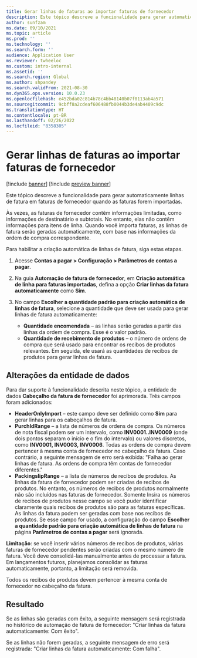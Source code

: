 ```yaml
---
title: Gerar linhas de faturas ao importar faturas de fornecedor
description: Este tópico descreve a funcionalidade para gerar automaticamente linhas de fatura em faturas de fornecedor quando as faturas forem importadas.
author: sunfzam
ms.date: 09/10/2021
ms.topic: article
ms.prod: ''
ms.technology: ''
ms.search.form: ''
audience: Application User
ms.reviewer: twheeloc
ms.custom: intro-internal
ms.assetid: ''
ms.search.region: Global
ms.author: shpandey
ms.search.validFrom: 2021-08-30
ms.dyn365.ops.version: 10.0.23
ms.openlocfilehash: e452bda02c814b78c4bb48140b07f0113ab4a571
ms.sourcegitcommit: 9cbff8a2cdeaf606488fb0044b3de4ab4409c9dc
ms.translationtype: HT
ms.contentlocale: pt-BR
ms.lasthandoff: 02/26/2022
ms.locfileid: "8358305"
---
```

# <a name="generate-invoice-lines-when-you-import-vendor-invoices"></a>Gerar linhas de faturas ao importar faturas de fornecedor

[!include [banner](../includes/banner.md)]
[!include [preview banner](../includes/preview-banner.md)]

Este tópico descreve a funcionalidade para gerar automaticamente linhas de fatura em faturas de fornecedor quando as faturas forem importadas.

Às vezes, as faturas de fornecedor contêm informações limitadas, como informações de destinatário e subtotais. No entanto, elas não contêm informações para itens de linha. Quando você importa faturas, as linhas de fatura serão geradas automaticamente, com base nas informações da ordem de compra correspondente.

Para habilitar a criação automática de linhas de fatura, siga estas etapas.

1.  Acesse **Contas a pagar \> Configuração \> Parâmetros de contas a pagar**.
2.  Na guia **Automação de fatura de fornecedor**, em **Criação automática de linha para faturas importadas**, defina a opção **Criar linhas da fatura automaticamente** como **Sim**. 
4.  No campo **Escolher a quantidade padrão para criação automática de linhas de fatura**, selecione a quantidade que deve ser usada para gerar linhas de fatura automaticamente:

    - **Quantidade encomendada** – as linhas serão geradas a partir das linhas da ordem de compra. Esse é o valor padrão.
    - **Quantidade de recebimento de produtos** – o número de ordens de compra que será usado para encontrar os recibos de produtos relevantes. Em seguida, ele usará as quantidades de recibos de produtos para gerar linhas de fatura.

## <a name="data-entity-changes"></a>Alterações da entidade de dados

Para dar suporte à funcionalidade descrita neste tópico, a entidade de dados **Cabeçalho da fatura de fornecedor** foi aprimorada. Três campos foram adicionados:

- **HeaderOnlyImport** – este campo deve ser definido como **Sim** para gerar linhas para os cabeçalhos de fatura.
- **PurchIdRange** – a lista de números de ordens de compra. Os números de nota fiscal podem ser um intervalo, como **INV0001..INV0009** (onde dois pontos separam o início e o fim do intervalo) ou valores discretos, como **INV0001, INV0003, INV0006**. Todas as ordens de compra devem pertencer à mesma conta de fornecedor no cabeçalho da fatura. Caso contrário, a seguinte mensagem de erro será exibida: "Falha ao gerar linhas de fatura. As ordens de compra têm contas de fornecedor diferentes."
- **PackingslipRange** – a lista de números de recibos de produtos. As linhas da fatura de fornecedor podem ser criadas de recibos de produtos. No entanto, os números de recibos de produtos normalmente não são incluídos nas faturas de fornecedor. Somente Insira os números de recibos de produtos nesse campo se você puder identificar claramente quais recibos de produtos são para as faturas específicas. As linhas da fatura podem ser geradas com base nos recibos de produtos. Se esse campo for usado, a configuração do campo **Escolher a quantidade padrão para criação automática de linhas de fatura** na página **Parâmetros de contas a pagar** será ignorada. 

**Limitação**: se você inserir vários números de recibos de produtos, várias faturas de fornecedor pendentes serão criadas com o mesmo número de fatura. Você deve consolidá-las manualmente antes de processar a fatura. Em lançamentos futuros, planejamos consolidar as faturas automaticamente, portanto, a limitação será removida.

Todos os recibos de produtos devem pertencer à mesma conta de fornecedor no cabeçalho da fatura.

## <a name="result"></a>Resultado

Se as linhas são geradas com êxito, a seguinte mensagem será registrada no histórico de automação de fatura de fornecedor: "Criar linhas da fatura automaticamente: Com êxito".

Se as linhas não forem geradas, a seguinte mensagem de erro será registrada: "Criar linhas da fatura automaticamente: Com falha".
